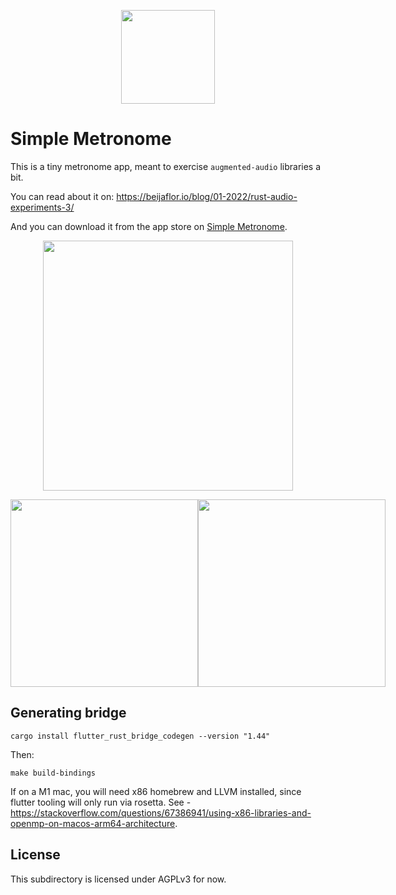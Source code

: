 <p align="center">
  <img src="design/icon.png" width="150" />
</p>

# Simple Metronome

This is a tiny metronome app, meant to exercise `augmented-audio` libraries a bit.

You can read about it on: https://beijaflor.io/blog/01-2022/rust-audio-experiments-3/

And you can download it from the app store on [Simple Metronome](https://apps.apple.com/au/app/simple-metronome/id1604183938?mt=12).

<p align="center">
  <img src="https://github.com/yamadapc/augmented-audio/raw/master/crates/apps/metronome/design/screenshots/Cover.png" width="400" />
</p>

<p align="center" style="display: flex;">
  <img src="https://github.com/yamadapc/augmented-audio/raw/master/crates/apps/metronome/design/screenshots/History.png" width="300" />
  <img src="https://github.com/yamadapc/augmented-audio/raw/master/crates/apps/metronome/design/screenshots/Dark%20mode.png" width="300" />
</p>

## Generating bridge
```
cargo install flutter_rust_bridge_codegen --version "1.44"
```

Then:
```
make build-bindings
```

If on a M1 mac, you will need x86 homebrew and LLVM installed, since flutter 
tooling will only run via rosetta. See - https://stackoverflow.com/questions/67386941/using-x86-libraries-and-openmp-on-macos-arm64-architecture.

## License
This subdirectory is licensed under AGPLv3 for now.
